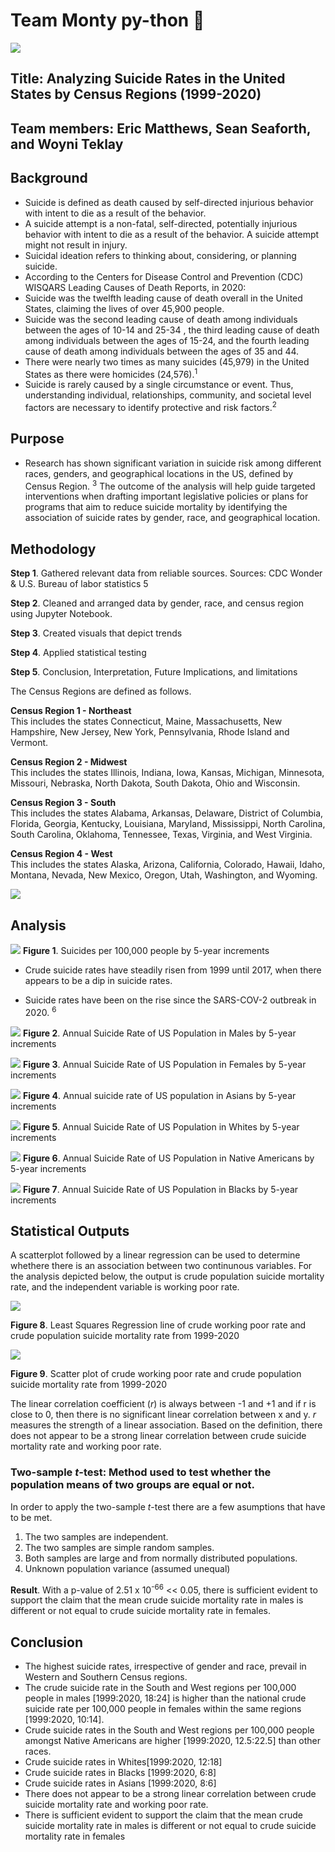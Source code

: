 # Team Monty py-thon 👑

![](output/Python-Code-scaled-e1661466414554-1024x576.jpg)

## **Title:**  Analyzing Suicide Rates in the United States by Census Regions (1999-2020)

## **Team members:** Eric Matthews, Sean Seaforth, and Woyni Teklay

## Background 
- Suicide is defined as death caused by self-directed injurious behavior with intent to die as a result of the behavior.
- A suicide attempt is a non-fatal, self-directed, potentially injurious behavior with intent to die as a result of the behavior. A suicide attempt might not result in injury.
- Suicidal ideation refers to thinking about, considering, or planning suicide.
- According to the Centers for Disease Control and Prevention (CDC) WISQARS Leading Causes of Death Reports, in 2020:
- Suicide was the twelfth leading cause of death overall in the United States, claiming the lives of over 45,900 people.
- Suicide was the second leading cause of death among individuals between the ages of 10-14 and 25-34 , the third leading cause of death among individuals between the ages of 15-24, and the fourth leading cause of death among individuals between the ages of 35 and 44.
- There were nearly two times as many suicides (45,979) in the United States as there were homicides (24,576).<sup>1</sup>
- Suicide is rarely caused by a single circumstance or event. Thus, understanding individual, relationships, community, and societal level factors are necessary to identify protective and risk factors.<sup>2</sup>

## Purpose 
- Research has shown significant variation in suicide risk among different races, genders, and geographical locations in the US, defined by Census Region. <sup>3</sup> The outcome of the analysis will help guide targeted interventions when drafting important legislative policies or plans for programs that aim to reduce suicide mortality by identifying the association of suicide rates by gender, race, and geographical location. 


## Methodology

**Step 1**. Gathered relevant data from reliable sources.
Sources: 	CDC Wonder & U.S. Bureau of labor statistics 5

**Step 2**. Cleaned and arranged data by gender, race, and census region using Jupyter Notebook. 

**Step 3**. Created visuals that depict trends

**Step 4**. Applied statistical testing

**Step 5**. Conclusion, Interpretation, Future Implications, and limitations

The Census Regions are defined as follows.

**Census Region 1 - Northeast**<br>
This includes the states Connecticut, Maine, Massachusetts, New Hampshire, New Jersey, New York, Pennsylvania, Rhode Island and Vermont.

**Census Region 2 - Midwest**<br>
This includes the states Illinois, Indiana, Iowa, Kansas, Michigan, Minnesota, Missouri, Nebraska, North Dakota, South Dakota, Ohio and Wisconsin.

**Census Region 3 - South**<br>
This includes the states Alabama, Arkansas, Delaware, District of Columbia, Florida, Georgia, Kentucky, Louisiana, Maryland, Mississippi, North Carolina, South Carolina, Oklahoma, Tennessee, Texas, Virginia, and West Virginia.

**Census Region 4 - West**<br>
This includes the states Alaska, Arizona, California, Colorado, Hawaii, Idaho, Montana, Nevada, New Mexico, Oregon, Utah, Washington, and Wyoming.

![](https://github.com/ejmatthe/montypy-thon/blob/b2b9f32ddda0454c5da933aa3ad5861b719bd245/output/Screenshot%202023-04-08%20143225.png)

## Analysis 

![](output/suicides-national.png)
**Figure 1**. Suicides per 100,000 people by 5-year increments

- Crude suicide rates have steadily risen from 1999 until 2017, when there appears to be a dip in suicide rates.

- Suicide rates have been on the rise since the SARS-COV-2 outbreak in 2020. <sup>6</sup>

![](output/suicides-male.png) 
**Figure 2**. Annual Suicide Rate of US Population in Males by 5-year increments


![](output/suicides-female.png) 
**Figure 3**. Annual Suicide Rate of US Population in Females by 5-year increments

![](output/suicides-asian.png)
**Figure 4**. Annual suicide rate of US population in Asians by 5-year increments

![](output/suicides-white.png)
**Figure 5**. Annual Suicide Rate of US Population in Whites by 5-year increments

![](output/suicides-native.png)
**Figure 6**. Annual Suicide Rate of US Population in Native Americans by 5-year increments

![](output/suicides-black.png)
**Figure 7**. Annual Suicide Rate of US Population in Blacks by 5-year increments

## Statistical Outputs

A scatterplot followed by a linear regression can be used to determine whethere there is an association between two continunous variables. For the analysis depicted below, the output is crude population suicide mortality rate, and the independent variable is working poor rate. 

![](output/Scatterplot_withregression.png)

**Figure 8**. Least Squares Regression line of crude working poor rate and crude population suicide mortality rate from 1999-2020 


![](output/Scatterplot.png)

**Figure 9**. Scatter plot of crude working poor rate and crude population suicide mortality rate from 1999-2020  

The linear correlation coefficient (_r_) is always between -1 and +1 and if r is close to 0, then there is no significant linear correlation between x and y. _r_ measures the strength of a linear association. Based on the definition, there does not appear to be a strong linear correlation between crude suicide mortality rate and working poor rate. 


### Two-sample _t_-test: Method used to test whether the population means of two groups are equal or not. 

In order to apply the two-sample _t_-test there are a few asumptions that have to be met.
1. The two samples are independent.
2. The two samples are simple random samples.
3. Both samples are large and from normally distributed populations. 
4. Unknown population variance (assumed unequal)


**Result**. With a p-value of 2.51 x 10<sup>-66</sup> << 0.05, there is sufficient evident to support the claim that the mean crude suicide mortality rate in males is
different or not equal to crude suicide mortality rate in females. 


## Conclusion 
- The highest suicide rates, irrespective of gender and race, prevail in Western and Southern Census regions. 
- The crude suicide rate in the South and West regions per 100,000 people in males [1999:2020, 18:24] is higher than the national crude suicide rate per 100,000 people in females within the same regions [1999:2020, 10:14].
- Crude suicide rates in the South and West regions per 100,000 people amongst Native Americans are higher [1999:2020, 12.5:22.5] than other races.
- Crude suicide rates in Whites[1999:2020, 12:18]
- Crude suicide rates in Blacks [1999:2020, 6:8]
- Crude suicide rates in Asians [1999:2020, 8:6]	
- There does not appear to be a strong linear correlation between crude suicide mortality rate and working poor rate. 
- There is sufficient evident to support the claim that the mean crude suicide mortality rate in males is different or not equal to crude suicide mortality rate in females

